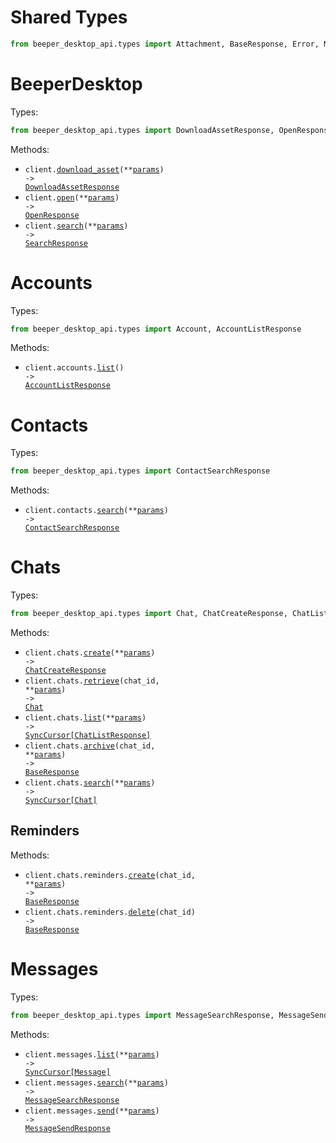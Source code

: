 # Shared Types

```python
from beeper_desktop_api.types import Attachment, BaseResponse, Error, Message, Reaction, User
```

# BeeperDesktop

Types:

```python
from beeper_desktop_api.types import DownloadAssetResponse, OpenResponse, SearchResponse
```

Methods:

- <code title="post /v1/download-asset">client.<a href="./src/beeper_desktop_api/_client.py">download_asset</a>(\*\*<a href="src/beeper_desktop_api/types/client_download_asset_params.py">params</a>) -> <a href="./src/beeper_desktop_api/types/download_asset_response.py">DownloadAssetResponse</a></code>
- <code title="post /v1/open">client.<a href="./src/beeper_desktop_api/_client.py">open</a>(\*\*<a href="src/beeper_desktop_api/types/client_open_params.py">params</a>) -> <a href="./src/beeper_desktop_api/types/open_response.py">OpenResponse</a></code>
- <code title="get /v1/search">client.<a href="./src/beeper_desktop_api/_client.py">search</a>(\*\*<a href="src/beeper_desktop_api/types/client_search_params.py">params</a>) -> <a href="./src/beeper_desktop_api/types/search_response.py">SearchResponse</a></code>

# Accounts

Types:

```python
from beeper_desktop_api.types import Account, AccountListResponse
```

Methods:

- <code title="get /v1/accounts">client.accounts.<a href="./src/beeper_desktop_api/resources/accounts.py">list</a>() -> <a href="./src/beeper_desktop_api/types/account_list_response.py">AccountListResponse</a></code>

# Contacts

Types:

```python
from beeper_desktop_api.types import ContactSearchResponse
```

Methods:

- <code title="get /v1/contacts/search">client.contacts.<a href="./src/beeper_desktop_api/resources/contacts.py">search</a>(\*\*<a href="src/beeper_desktop_api/types/contact_search_params.py">params</a>) -> <a href="./src/beeper_desktop_api/types/contact_search_response.py">ContactSearchResponse</a></code>

# Chats

Types:

```python
from beeper_desktop_api.types import Chat, ChatCreateResponse, ChatListResponse
```

Methods:

- <code title="post /v1/chats">client.chats.<a href="./src/beeper_desktop_api/resources/chats/chats.py">create</a>(\*\*<a href="src/beeper_desktop_api/types/chat_create_params.py">params</a>) -> <a href="./src/beeper_desktop_api/types/chat_create_response.py">ChatCreateResponse</a></code>
- <code title="get /v1/chats/{chatID}">client.chats.<a href="./src/beeper_desktop_api/resources/chats/chats.py">retrieve</a>(chat_id, \*\*<a href="src/beeper_desktop_api/types/chat_retrieve_params.py">params</a>) -> <a href="./src/beeper_desktop_api/types/chat.py">Chat</a></code>
- <code title="get /v1/chats">client.chats.<a href="./src/beeper_desktop_api/resources/chats/chats.py">list</a>(\*\*<a href="src/beeper_desktop_api/types/chat_list_params.py">params</a>) -> <a href="./src/beeper_desktop_api/types/chat_list_response.py">SyncCursor[ChatListResponse]</a></code>
- <code title="post /v1/chats/{chatID}/archive">client.chats.<a href="./src/beeper_desktop_api/resources/chats/chats.py">archive</a>(chat_id, \*\*<a href="src/beeper_desktop_api/types/chat_archive_params.py">params</a>) -> <a href="./src/beeper_desktop_api/types/shared/base_response.py">BaseResponse</a></code>
- <code title="get /v1/chats/search">client.chats.<a href="./src/beeper_desktop_api/resources/chats/chats.py">search</a>(\*\*<a href="src/beeper_desktop_api/types/chat_search_params.py">params</a>) -> <a href="./src/beeper_desktop_api/types/chat.py">SyncCursor[Chat]</a></code>

## Reminders

Methods:

- <code title="post /v1/chats/{chatID}/reminders">client.chats.reminders.<a href="./src/beeper_desktop_api/resources/chats/reminders.py">create</a>(chat_id, \*\*<a href="src/beeper_desktop_api/types/chats/reminder_create_params.py">params</a>) -> <a href="./src/beeper_desktop_api/types/shared/base_response.py">BaseResponse</a></code>
- <code title="delete /v1/chats/{chatID}/reminders">client.chats.reminders.<a href="./src/beeper_desktop_api/resources/chats/reminders.py">delete</a>(chat_id) -> <a href="./src/beeper_desktop_api/types/shared/base_response.py">BaseResponse</a></code>

# Messages

Types:

```python
from beeper_desktop_api.types import MessageSearchResponse, MessageSendResponse
```

Methods:

- <code title="get /v1/messages">client.messages.<a href="./src/beeper_desktop_api/resources/messages.py">list</a>(\*\*<a href="src/beeper_desktop_api/types/message_list_params.py">params</a>) -> <a href="./src/beeper_desktop_api/types/shared/message.py">SyncCursor[Message]</a></code>
- <code title="get /v1/messages/search">client.messages.<a href="./src/beeper_desktop_api/resources/messages.py">search</a>(\*\*<a href="src/beeper_desktop_api/types/message_search_params.py">params</a>) -> <a href="./src/beeper_desktop_api/types/message_search_response.py">MessageSearchResponse</a></code>
- <code title="post /v1/messages">client.messages.<a href="./src/beeper_desktop_api/resources/messages.py">send</a>(\*\*<a href="src/beeper_desktop_api/types/message_send_params.py">params</a>) -> <a href="./src/beeper_desktop_api/types/message_send_response.py">MessageSendResponse</a></code>
